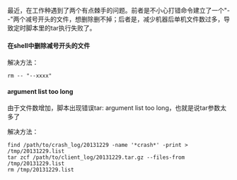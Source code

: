 最近，在工作种遇到了两个有点棘手的问题。前者是不小心打错命令建立了一个"--"两个减号开头的文件，想删除删不掉；后者是，减少机器后单机文件数过多，导致定时脚本里的tar执行失败了。

#### 在shell中删除减号开头的文件

解决方法：

	rm -- "--xxxx"

#### argument list too long

由于文件数增加，脚本出现错误tar: argument list too long，也就是说tar参数太多了

解决方法：

	find /path/to/crash_log/20131229 -name '*crash*' -print > /tmp/20131229.list  
	tar zcf /path/to/client_log/20131229.tar.gz --files-from /tmp/20131229.list  
	rm /tmp/20131229.list

